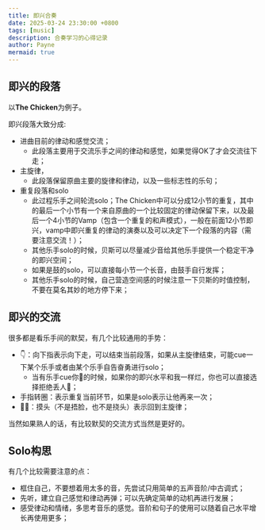 ```yaml
---
title: 即兴合奏
date: 2025-03-24 23:30:00 +0800
tags: [music]      
description: 合奏学习的心得记录
author: Payne
mermaid: true
---
```




## 即兴的段落

以**The Chicken**为例子。

即兴段落大致分成:
- 进曲目前的律动和感觉交流；
    - 此段落主要用于交流乐手之间的律动和感觉，如果觉得OK了才会交流往下走；
- 主旋律，
    - 此段落保留原曲主要的旋律和律动，以及一些标志性的乐句；
- 重复段落和solo
    - 此过程乐手之间轮流solo；The Chicken中可以分成12小节的重复，其中的最后一个小节有一个来自原曲的一个比较固定的律动保留下来，以及最后一个4小节的Vamp（包含一个重复的和声模式），一般在前面12小节即兴，vamp中即兴重复的律动的演奏以及可以决定下一个段落的内容（需要注意交流！）；
    - 其他乐手solo的时候，贝斯可以尽量减少音给其他乐手提供一个稳定干净的即兴空间；
    - 如果是鼓的solo，可以直接每小节一个长音，由鼓手自行发挥；
    - 其他乐手solo的时候，自己营造空间感的时候注意一下贝斯的时值控制，不要在莫名其妙的地方停下来；
 

## 即兴的交流

很多都是看乐手间的默契，有几个比较通用的手势：
- 👇：向下指表示向下走，可以结束当前段落，如果从主旋律结束，可能cue一下某个乐手或者由某个乐手自告奋勇进行solo；
    - 当有乐手cue你🫵的时候，如果你的即兴水平和我一样烂，你也可以直接选择拒绝丢人🫸；
- 手指转圈：表示重复当前环节，如果是solo表示让他再来一次；
- 🤦‍♂️：摸头（不是捂脸，也不是挠头）表示回到主旋律；

当然如果熟人的话，有比较默契的交流方式当然是更好的。

## Solo构思

有几个比较需要注意的点：
- 框住自己，不要想着用太多的音，先尝试只用简单的五声音阶/中古调式；
- 先听，建立自己感觉和律动再弹；可以先确定简单的动机再进行发展；
- 感受律动和情绪，多思考音乐的感觉。音阶和句子的使用可以随着自己水平增长再使用更多；

